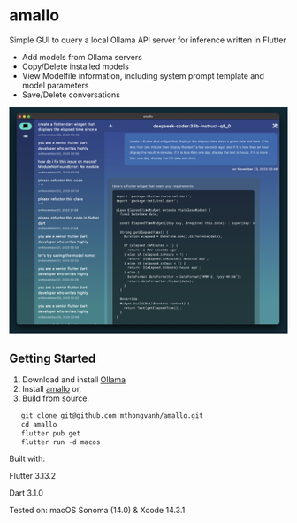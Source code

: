 # amallo

Simple GUI to query a local Ollama API server for inference written in Flutter
- Add models from Ollama servers
- Copy/Delete installed models
- View Modelfile information, including system prompt template and model parameters
- Save/Delete conversations

![screenshot](/screenshot.png) 

## Getting Started

1. Download and install [Ollama](https://ollama.ai/download)
2. Install [amallo](https://github.com/mthongvanh/amallo/releases) or,
3. Build from source.
```
   git clone git@github.com:mthongvanh/amallo.git
   cd amallo
   flutter pub get
   flutter run -d macos
```


Built with:

Flutter 3.13.2

Dart 3.1.0

Tested on:
macOS Sonoma (14.0) & Xcode 14.3.1
